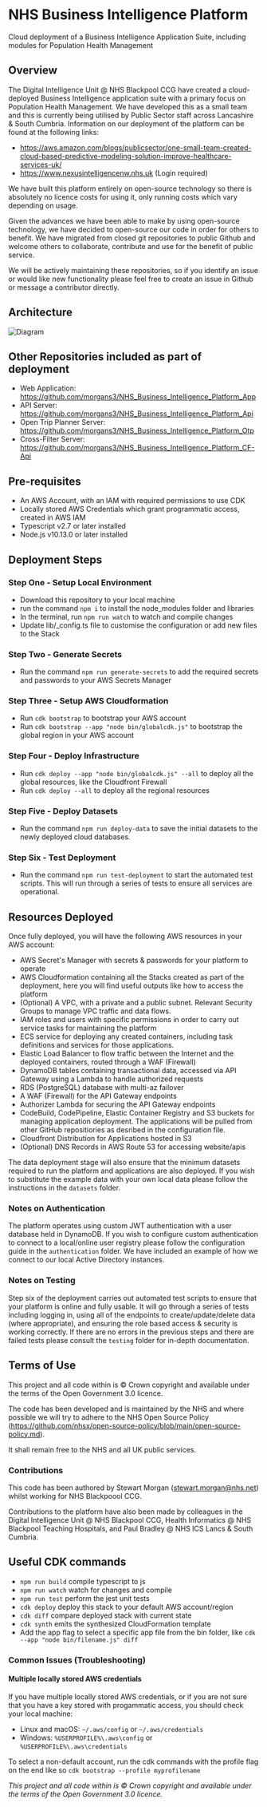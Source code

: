 # NHS Business Intelligence Platform

Cloud deployment of a Business Intelligence Application Suite, including modules for Population Health Management

## Overview

The Digital Intelligence Unit @ NHS Blackpool CCG have created a cloud-deployed Business Intelligence application suite with a primary focus on Population Health Management. We have developed this as a small team and this is currently being utilised by Public Sector staff across Lancashire & South Cumbria. Information on our deployment of the platform can be found at the following links:

- <https://aws.amazon.com/blogs/publicsector/one-small-team-created-cloud-based-predictive-modeling-solution-improve-healthcare-services-uk/>
- <https://www.nexusintelligencenw.nhs.uk> (Login required)

We have built this platform entirely on open-source technology so there is absolutely no licence costs for using it, only running costs which vary depending on usage.

Given the advances we have been able to make by using open-source technology, we have decided to open-source our code in order for others to benefit. We have migrated from closed git repositories to public Github and welcome others to collaborate, contribute and use for the benefit of public service.

We will be actively maintaining these repositories, so if you identify an issue or would like new functionality please feel free to create an issue in Github or message a contributor directly.

## Architecture

![Diagram](Platform_Design.png)

## Other Repositories included as part of deployment

- Web Application: <https://github.com/morgans3/NHS_Business_Intelligence_Platform_App>
- API Server: <https://github.com/morgans3/NHS_Business_Intelligence_Platform_Api>
- Open Trip Planner Server: <https://github.com/morgans3/NHS_Business_Intelligence_Platform_Otp>
- Cross-Filter Server: <https://github.com/morgans3/NHS_Business_Intelligence_Platform_CF-Api>

## Pre-requisites

- An AWS Account, with an IAM with required permissions to use CDK
- Locally stored AWS Credentials which grant programmatic access, created in AWS IAM
- Typescript v2.7 or later installed
- Node.js v10.13.0 or later installed

## Deployment Steps

### Step One - Setup Local Environment

- Download this repository to your local machine
- run the command `npm i` to install the node_modules folder and libraries
- In the terminal, run `npm run watch` to watch and compile changes
- Update lib/\_config.ts file to customise the configuration or add new files to the Stack

### Step Two - Generate Secrets

- Run the command `npm run generate-secrets` to add the required secrets and passwords to your AWS Secrets Manager

### Step Three - Setup AWS Cloudformation

- Run `cdk bootstrap` to bootstrap your AWS account
- Run `cdk bootstrap --app "node bin/globalcdk.js"` to bootstrap the global region in your AWS account

### Step Four - Deploy Infrastructure

- Run `cdk deploy --app "node bin/globalcdk.js" --all` to deploy all the global resources, like the Cloudfront Firewall
- Run `cdk deploy --all` to deploy all the regional resources

### Step Five - Deploy Datasets

- Run the command `npm run deploy-data` to save the initial datasets to the newly deployed cloud databases.

### Step Six - Test Deployment

- Run the command `npm run test-deployment` to start the automated test scripts. This will run through a series of tests to ensure all services are operational.

## Resources Deployed

Once fully deployed, you will have the following AWS resources in your AWS account:

- AWS Secret's Manager with secrets & passwords for your platform to operate
- AWS Cloudformation containing all the Stacks created as part of the deployment, here you will find useful outputs like how to access the platform
- (Optional) A VPC, with a private and a public subnet. Relevant Security Groups to manage VPC traffic and data flows.
- IAM roles and users with specific permissions in order to carry out service tasks for maintaining the platform
- ECS service for deploying any created containers, including task definitions and services for those applications.
- Elastic Load Balancer to flow traffic between the Internet and the deployed containers, routed through a WAF (Firewall)
- DynamoDB tables containing transactional data, accessed via API Gateway using a Lambda to handle authorized requests
- RDS (PostgreSQL) database with multi-az failover
- A WAF (Firewall) for the API Gateway endpoints
- Authorizer Lambda for securing the API Gateway endpoints
- CodeBuild, CodePipeline, Elastic Container Registry and S3 buckets for managing application deployment. The applications will be pulled from other GitHub repositiories as desribed in the configuration file.
- Cloudfront Distribution for Applications hosted in S3
- (Optional) DNS Records in AWS Route 53 for accessing website/apis

The data deployment stage will also ensure that the minimum datasets required to run the platform and applications are also deployed. If you wish to substitute the example data with your own local data please follow the instructions in the `datasets` folder.

### Notes on Authentication

The platform operates using custom JWT authentication with a user database held in DynamoDB. If you wish to configure custom authentication to connect to a local/online user registry please follow the configuration guide in the `authentication` folder. We have included an example of how we connect to our local Active Directory instances.

### Notes on Testing

Step six of the deployment carries out automated test scripts to ensure that your platform is online and fully usable. It will go through a series of tests including logging in, using all of the endpoints to create/update/delete data (where appropriate), and ensuring the role based access & security is working correctly. If there are no errors in the previous steps and there are failed tests please consult the `testing` folder for in-depth documentation.

## Terms of Use

This project and all code within is © Crown copyright and available under the terms of the Open Government 3.0 licence.

The code has been developed and is maintained by the NHS and where possible we will try to adhere to the NHS Open Source Policy (<https://github.com/nhsx/open-source-policy/blob/main/open-source-policy.md>).

It shall remain free to the NHS and all UK public services.

### Contributions

This code has been authored by Stewart Morgan (stewart.morgan@nhs.net) whilst working for NHS Blackpoool CCG.

Contributions to the platform have also been made by colleagues in the Digital Intelligence Unit @ NHS Blackpool CCG, Health Informatics @ NHS Blackpool Teaching Hospitals, and Paul Bradley @ NHS ICS Lancs & South Cumbria.

## Useful CDK commands

- `npm run build` compile typescript to js
- `npm run watch` watch for changes and compile
- `npm run test` perform the jest unit tests
- `cdk deploy` deploy this stack to your default AWS account/region
- `cdk diff` compare deployed stack with current state
- `cdk synth` emits the synthesized CloudFormation template
- Add the app flag to select a specific app file from the bin folder, like `cdk --app "node bin/filename.js" diff`

### Common Issues (Troubleshooting)

#### Multiple locally stored AWS credentials

If you have multiple locally stored AWS credentials, or if you are not sure that you have a key stored with progammatic access, you should check your local machine:

- Linux and macOS: `~/.aws/config` or `~/.aws/credentials`
- Windows: `%USERPROFILE%\.aws\config` or `%USERPROFILE%\.aws\credentials`

To select a non-default account, run the cdk commands with the profile flag on the end like so `cdk bootstrap --profile myprofilename`

_This project and all code within is © Crown copyright and available under the terms of the Open Government 3.0 licence._
